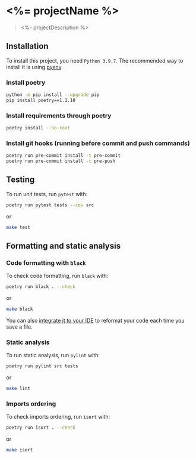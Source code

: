 # <%= projectName %>

> <%- projectDescription %>

## Installation

To install this project, you need `Python 3.9.7`.
The recommended way to install it is using [pyenv](https://github.com/pyenv/pyenv).

### Install poetry

```bash
python -m pip install --upgrade pip
pip install poetry==1.1.10
```

### Install requirements through poetry

```bash
poetry install --no-root
```

### Install git hooks (running before commit and push commands)

```bash
poetry run pre-commit install -t pre-commit
poetry run pre-commit install -t pre-push
```

## Testing

To run unit tests, run `pytest` with:
```bash
poetry run pytest tests --cov src
```
or
```bash
make test
```

## Formatting and static analysis

### Code formatting with `black`

To check code formatting, run `black` with:
```bash
poetry run black . --check
```
or
```bash
make black
```

You can also [integrate it to your IDE](https://black.readthedocs.io/en/stable/integrations/editors.html) to reformat
your code each time you save a file.

### Static analysis

To run static analysis, run `pylint` with:
```bash
poetry run pylint src tests
```
or
```bash
make lint
```

### Imports ordering

To check imports ordering, run `isort` with:
```bash
poetry run isort . --check
```
or
```bash
make isort
```
